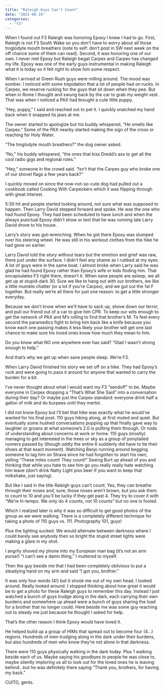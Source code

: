 ```yaml
---
title: "Raleigh Guys Can’t Count"
date: "2021-08-19"
categories: 
  - "f3"
---
```


When I found out F3 Raleigh was honoring Epoxy I knew I had to go. First, Raleigh is not F3 South Wake so you don’t have to worry about all those troglodyte mouth breathers (note to self: don’t post in SW next week on the off chance some of them can read). Second, it was honoring one of our own. I never met Epoxy but Raleigh begat Carpex and Carpex has changed my life. Epoxy was one of the early guys instrumental in making Raleigh what it is today so it felt right to show him some respect.

When I arrived at Green Rush guys were milling around. The mood was somber. I noticed with some trepidation that a lot of people had on rucks. In Carpex, we reserve rucking for the guys that sit down when they pee. But when in Rome I thought and swung back by the car to grab my weight vest. That was when I noticed a PAX had brought a cute little puppy.

“Hey, puppy,” I said and reached out to pet it. I quickly snatched my hand back when it snapped its jaws at me.

The owner started to apologize but his buddy whispered, “He smells like Carpex.” Some of the PAX nearby started making the sign of the cross or reaching for Holy Water.

“The troglodyte mouth breathers?” the dog owner asked.

“No,” his buddy whispered, “the ones that kiss Dredd’s ass to get all the cool radio gigs and regional roles.”

“Hey,” someone in the crowd said. “Isn’t that the Carpex guy who broke one of our shovel flags a few years back?”

I quickly moved on since the now-not-so-cute dog had pulled out a cookbook called Cooking With Carpeckers which it was flipping through with great interest.

5:30 hit and people started looking around, not sure what was supposed to happen. Then Larry David stepped forward and spoke. He was the one who had found Epoxy. They had been scheduled to have lunch and when the always punctual Epoxy didn’t show or text that he was running late Larry David drove to his house.

Larry’s story was gut-wrenching. When he got there Epoxy was slumped over his steering wheel. He was still in his workout clothes from the hike he had gone on earlier.

Larry David told the story without tears but the emotion and grief was raw, there just under the surface. I didn’t feel any shame as I rubbed at my eyes. A lot of guys were in the same boat. I almost broke when Larry said he was glad he had found Epoxy rather than Epoxy’s wife or kids finding him. That encapsulates F3 right there, doesn’t it. When sane people are asleep, we all get up at stupid-dark 30. Sure we like to hang out with our brothers, we like a little mumble chatter (or a lot if you’re Carpex), and we gut out the 1st F together. But really we’re all there for just one reason: to get a little stronger everyday.

Because we don’t know when we’ll have to sack up, shove down our terror, and pull our friend out of a car to give him CPR. To keep our wits enough to get the network of PAX and M’s rolling to find that brother’s M. To feel every second the paramedics fight to bring him back like a knife because you know each one passing makes it less likely your brother will get one last chance to make sure his loved ones know how much they mean to him.

Do you know what NO one anywhere ever has said? “Glad I wasn’t strong enough to help.”

And that’s why we get up when sane people sleep. We’re F3.

When Larry David finished his story we set off on a hike. They had Epoxy’s ruck and were going to pass it around for anyone that wanted to carry the burden for a bit.

I’ve never thought about what I would want my F3 “sendoff” to be. Maybe everyone in Carpex dropping a “That’s What She Said” into a conversation during their day? Or maybe just the Carpex standard: everyone drink half a gallon of milk and do burpees until they merlot.

I did not know Epoxy but I’ll bet that hike was exactly what he would’ve wanted for his final post. 110 guys hiking along, at first muted and quiet. But eventually some hushed conversations popping up that finally gave way to laughter or groans at what someone’s 2.0 is putting them through. Or nods of understanding about concerns at work or home. 110 guys (mostly) managing to get interested in the trees or sky as a group of ponytailed runners passed by (though oddly the entire 6 suddenly did have to tie their shoes at that exact moment). Watching Banjo running around begging someone to tag him on Strava since he had forgotten to start his own; yelling “These miles count! They count!” Seeing Burt up ahead of you and thinking that while you hate to see him go you really really hate watching him leave (don’t drink Natty Light piss beer if you want to keep that milkshake, just saying).

But like I said in the title Raleigh guys can’t count. Yes, they can breathe through their noses and, sure, those noses aren’t brown, but you ask them to count to 10 and you’ll be lucky if they get past 4. They try to cover it with “We’re hi-tempo. We only do 4 counts, not 10 counts” but no one is fooled.

Which I realized later is why it was so difficult to get good photos of the group as we were walking. There is a completely different technique for taking a photo of 110 guys vs. 111. Photography 101, guys!

Plus the lighting sucked. We would alternate between darkness where I could barely see anybody then so bright the stupid street lights were making a glare in my shot.

I angrily shoved my phone into my European man bag (it’s not an arm purse!) “I can’t see a damn thing,” I muttered to myself.

Then the guy beside me that I had been completely oblivious to put a steadying hand on my arm and said “I got you, brother.”

It was only four words (4!) but it shook me out of my own head. I looked around. Really looked around. I stopped thinking about how great it would be to get a photo for these Raleigh guys to remember this day. Instead I just watched a bunch of guys trudge along in the dark, each carrying their own burdens and somewhere up ahead were a bunch of guys sharing the load for a brother that no longer could. Here beside me was some guy reaching out to steady me just because he thought I asked for help.

That’s the other reason I think Epoxy would have loved it.

He helped build up a group of HIMs that spread out to become four (4…) regions. Hundreds of men trudging along in the dark under their burdens, but also hundreds of men who know they’re not alone in that darkness.

There were 110 guys physically walking in the dark today. Plus 1 walking beside each of us. Maybe saying his goodbyes to people he was close to, maybe silently imploring us all to look out for the loved ones he is leaving behind…but he was definitely there saying “Thank you, brothers, for having my back.”

CUITG, gents.
